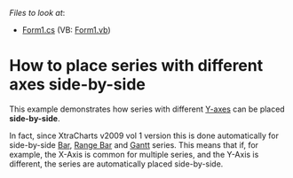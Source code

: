 <!-- default file list -->
*Files to look at*:

* [Form1.cs](./CS/SideBySide/Form1.cs) (VB: [Form1.vb](./VB/SideBySide/Form1.vb))
<!-- default file list end -->
# How to place series with different axes side-by-side


<p>This example demonstrates how series with different <a href="http://devexpress.com/Help/Content.aspx?help=XtraCharts&document=CustomDocument6016.htm">Y-axes</a> can be placed <strong>side-by-side</strong>.</p><p>In fact, since XtraCharts v2009 vol 1 version this is done automatically for side-by-side <a href="http://devexpress.com/Help/Content.aspx?help=XtraCharts&document=CustomDocument2972.htm">Bar</a>, <a href="http://devexpress.com/Help/Content.aspx?help=XtraCharts&document=CustomDocument2985.htm">Range Bar</a> and <a href="http://devexpress.com/Help/Content.aspx?help=XtraCharts&document=CustomDocument2984.htm">Gantt</a> series. This means that if, for example, the X-Axis is common for multiple series, and the Y-Axis is different, the series are automatically placed side-by-side.</p>

<br/>


